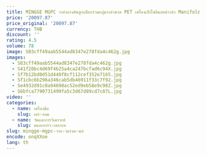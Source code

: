 ```yaml
---
title: MINGGE MGPC วาล์วแรงดันสูงบล็อกรวมกลุ่มวาล์วขวด PET เครื่องเป่าโซลินอยด์วาล์ว Manifold
price: '20097.87'
price_original: '20097.87'
currency: THB
discount: ''
rating: 4.5
volume: 78
image: S03cff49aab5544ad8347e278fda4c462g.jpg
images:
  - S03cff49aab5544ad8347e278fda4c462g.jpg
  - S41f20bc4d69f4b25a4ca247bcfad6c94X.jpg
  - Sf7b12bd0d51d449f8cf112cef352e7165.jpg
  - Sf1cbc6b296a346cab5db46911f33c7f92.jpg
  - Se4932d91c0a94698ac52ed9eb58e9c98Z.jpg
  - S6bfca7790731499fa5c3d67d89cd7c07L.jpg
video: ''
categories:
  - name: เครื่องมือ
    slug: เคร-องม
  - name: วัดและการวิเคราะห์
    slug: ดและการว-เคราะห
slug: mingge-mgpc-วาล-วแรงด-นส
encode: onqXXoe
lang: th
---
```

  